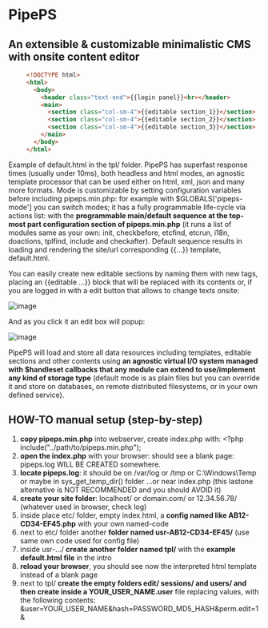 # PipePS

## An extensible & customizable minimalistic CMS with onsite content editor

```html
     <!DOCTYPE html>
     <html>
       <body>
         <header class="text-end">{{login panel}}<hr></header>
         <main>
           <section class="col-sm-4">{{editable section_1}}</section>
           <section class="col-sm-4">{{editable section_2}}</section>
           <section class="col-sm-4">{{editable section_3}}</section>
         </main>
       </body>
     </html>
```
Example of default.html in the tpl/ folder. PipePS has superfast response times (usually under 10ms), both headless and html modes, an agnostic template processor that can be used either on html, xml, json and many more formats. Mode is customizable by setting configuration variables before including pipeps.min.php: for example with $GLOBALS['pipeps-mode'] you can switch modes; it has a fully programmable life-cycle via actions list: with the **programmable main/default sequence at the top-most part configuration section of pipeps.min.php** (it runs a list of modules same as your own: init, checkbefore, etcfind, etcrun, i18n, doactions, tplfind, include and checkafter). Default sequence results in loading and rendering the site/url corresponding {{...}} template, default.html.

You can easily create new editable sections by naming them with new tags, placing an {{editable ...}} block that will be replaced with its contents or, if you are logged in with a edit button that allows to change texts onsite:

![image](https://github.com/user-attachments/assets/36cfbf98-78a8-4a39-9fff-4b4c744a259c)

And as you click it an edit box will popup:

![image](https://github.com/user-attachments/assets/1033a3bc-cd98-495d-9e7b-5090a3930c36)

PipePS will load and store all data resources including templates, editable sections and other contents using **an agnostic virtual I/O system managed with $handleset callbacks that any module can extend to use/implement any kind of storage type** (default mode is as plain files but you can override it and store on databases, on remote distributed filesystems, or in your own defined service).

## HOW-TO manual setup (step-by-step)
1. **copy pipeps.min.php** into webserver, create index.php with: <?php include("../path/to/pipeps.min.php");
2. **open the index.php** with your browser: should see a blank page: pipeps.log WILL BE CREATED somewhere.
3. **locate pipeps.log**: it should be on /var/log or /tmp or C:\Windows\Temp or maybe in sys_get_temp_dir() folder ...or near index.php (this lastone alternative is NOT RECOMMENDED and you should AVOID it)
4. **create your site folder**: localhost/ or domain.com/ or 12.34.56.78/ (whatever used in browser, check log)
5. inside place etc/ folder, empty index.html, a **config named like AB12-CD34-EF45.php** with your own named-code
6. next to etc/ folder another **folder named usr-AB12-CD34-EF45/** (use same own code used for config file)
7. inside usr-.../ **create another folder named tpl/** with the **example default.html file** in the intro
8. **reload your browser**, you should see now the interpreted html template instead of a blank page
9. next to tpl/ **create the empty folders edit/ sessions/ and users/ and then create inside a YOUR_USER_NAME.user** file replacing values, with the following contents: &user=YOUR_USER_NAME&hash=PASSWORD_MD5_HASH&perm.edit=1&
